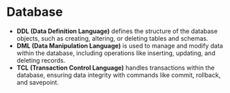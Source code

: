 # Database
- **DDL (Data Definition Language)** defines the structure of the database objects, such as creating, altering, or deleting tables and schemas.
- **DML (Data Manipulation Language)** is used to manage and modify data within the database, including operations like inserting, updating, and deleting records.
- **TCL (Transaction Control Language)** handles transactions within the database, ensuring data integrity with commands like commit, rollback, and savepoint.
